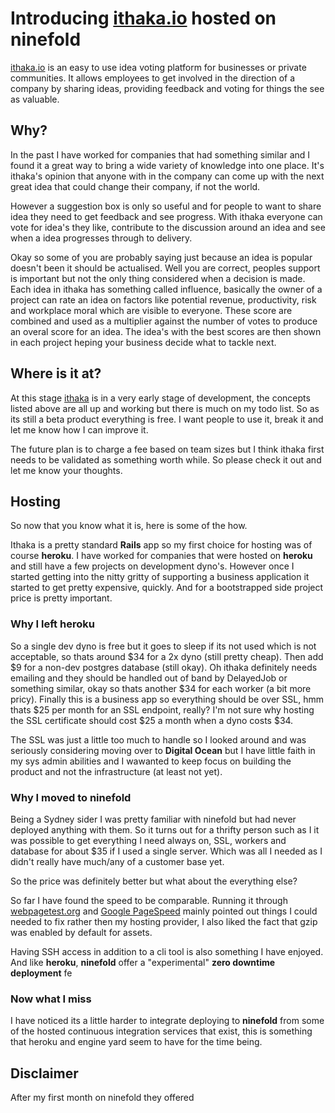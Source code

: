 # Introducing [ithaka.io](https://ithaka.io) hosted on ninefold

[ithaka.io](https://ithaka.io) is an easy to use idea voting platform for businesses or private communities. It allows employees to get involved in the direction of a company by sharing ideas, providing feedback and voting for things the see as valuable.

## Why?

In the past I have worked for companies that had something similar and I found it a great way to bring a wide variety of knowledge into one place. It's ithaka's opinion that anyone with in the company can come up with the next great idea that could change their company, if not the world.

However a suggestion box is only so useful and for people to want to share idea they need to get feedback and see progress. With ithaka everyone can vote for idea's they like, contribute to the discussion around an idea and see when a idea progresses through to delivery.

Okay so some of you are probably saying just because an idea is popular doesn't been it should be actualised. Well you are correct, peoples support is important but not the only thing considered when a decision is made. Each idea in ithaka has something called influence, basically the owner of a project can rate an idea on factors like potential revenue, productivity, risk and workplace moral which are visible to everyone. These score are combined and used as a multiplier against the number of votes to produce an overal score for an idea. The idea's with the best scores are then shown in each project heping your business decide what to tackle next.

## Where is it at?

At this stage [ithaka](https://ithaka.io) is in a very early stage of development, the concepts listed above are all up and working but there is much on my todo list. So as its still a beta product everything is free. I want people to use it, break it and let me know how I can improve it.

The future plan is to charge a fee based on team sizes but I think ithaka first needs to be validated as something worth while. So please check it out and let me know your thoughts.

## Hosting

So now that you know what it is, here is some of the how.

Ithaka is a pretty standard **Rails** app so my first choice for hosting was of course **heroku**. I have worked for companies that were hosted on **heroku** and still have a few projects on development dyno's. However once I started getting into the nitty gritty of supporting a business application it started to get pretty expensive, quickly. And for a bootstrapped side project price is pretty important.

### Why I left heroku

So a single dev dyno is free but it goes to sleep if its not used which is not acceptable, so thats around $34 for a 2x dyno (still pretty cheap). Then add $9 for a non-dev postgres database (still okay). Oh ithaka definitely needs emailing and they should be handled out of band by DelayedJob or something similar, okay so thats another $34 for each worker (a bit more pricy). Finally this is a business app so everything should be over SSL, hmm thats $25 per month for an SSL endpoint, really? I'm not sure why hosting the SSL certificate should cost $25 a month when a dyno costs $34.

The SSL was just a little too much to handle so I looked around and was seriously considering moving over to **Digital Ocean** but I have little faith in my sys admin abilities and I wawanted to keep focus on building the product and not the infrastructure (at least not yet).

### Why I moved to ninefold

Being a Sydney sider I was pretty familiar with ninefold but had never deployed anything with them. So it turns out for a thrifty person such as I it was possible to get everything I need always on, SSL, workers and database for about $35 if I used a single server. Which was all I needed as I didn't really have much/any of a customer base yet.

So the price was definitely better but what about the everything else?

So far I have found the speed to be comparable. Running it through [webpagetest.org](http://www.webpagetest.org) and [Google PageSpeed](https://developers.google.com/speed/pagespeed/insights/) mainly pointed out things I could needed to fix rather then my hosting provider, I also liked the fact that gzip was enabled by default for assets.

Having SSH access in addition to a cli tool is also something I have enjoyed. And like **heroku**, **ninefold** offer a "experimental" **zero downtime deployment** fe

### Now what I miss

I have noticed its a little harder to integrate deploying to **ninefold** from some of the hosted continuous integration services that exist, this is something that heroku and engine yard seem to have for the time being.

## Disclaimer

After my first month on ninefold they offered
